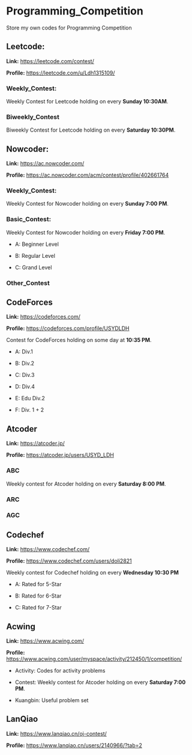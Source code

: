 # Programming_Competition
Store my own codes for Programming Competition


## Leetcode:

**Link:** https://leetcode.com/contest/

**Profile:** https://leetcode.com/u/Ldh1315109/

### Weekly_Contest:
Weekly Contest for Leetcode holding on every **Sunday 10:30AM**.

### Biweekly_Contest
Biweekly Contest for Leetcode holding on every **Saturday 10:30PM**.

## Nowcoder:

**Link:** https://ac.nowcoder.com/

**Profile:** https://ac.nowcoder.com/acm/contest/profile/402661764

### Weekly_Contest:
Weekly Contest for Nowcoder holding on every **Sunday 7:00 PM**.

### Basic_Contest:
Weekly Contest for Nowcoder holding on every **Friday 7:00 PM**.

- A: Beginner Level

- B: Regular Level

- C: Grand Level

### Other_Contest

## CodeForces

**Link:** https://codeforces.com/

**Profile:** https://codeforces.com/profile/USYDLDH

Contest for CodeForces holding on some day at **10:35 PM**.

- A: Div.1

- B: Div.2

- C: Div.3

- D: Div.4

- E: Edu Div.2

- F: Div. 1 + 2

## Atcoder

**Link:** https://atcoder.jp/

**Profile:** https://atcoder.jp/users/USYD_LDH

### ABC
Weekly contest for Atcoder holding on every **Saturday 8:00 PM**.

### ARC

### AGC

## Codechef

**Link:** https://www.codechef.com/

**Profile:** https://www.codechef.com/users/doli2821

Weekly contest for Codechef holding on every **Wednesday 10:30 PM**

- A: Rated for 5-Star

- B: Rated for 6-Star

- C: Rated for 7-Star

## Acwing

**Link:** https://www.acwing.com/

**Profile:** https://www.acwing.com/user/myspace/activity/212450/1/competition/

- Activity: Codes for activity problems

- Contest: Weekly contest for Atcoder holding on every **Saturday 7:00 PM**.

- Kuangbin: Useful problem set

## LanQiao

**Link:** https://www.lanqiao.cn/oj-contest/

**Profile:** https://www.lanqiao.cn/users/2140966/?tab=2